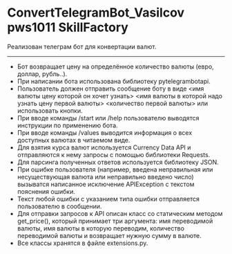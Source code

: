 # ConvertTelegramBot_Vasilcov pws1011 SkillFactory

Реализован телеграм бот для конвертации валют.

-----

- Бот возвращает цену на определённое количество валюты (евро, доллар, рубль..).
- При написании бота использована библиотеку pytelegrambotapi.
- Пользователь должен отправить сообщение боту в виде <имя валюты цену которой он хочет узнать> <имя валюты в которой надо узнать цену первой валюты> <количество первой валюты> или использовать кнопки.
- При вводе команды /start или /help пользователю выводятся инструкции по применению бота.
- При вводе команды /values выводится информация о всех доступных валютах в читаемом виде.
- Для взятия курса валют используется Currency Data API и отправляются к нему запросы с помощью библиотеки Requests.
- Для парсинга полученных ответов используется библиотеку JSON.
- При ошибке пользователя (например, введена неправильная или несуществующая валюта или неправильно введено число) вызыватся написанное исключение APIException с текстом пояснения ошибки.
- Текст любой ошибки с указанием типа ошибки отправляется пользователю в сообщении.
- Для отправки запросов к API описан класс со статическим методом get_price(), который принимает три аргумента: имя переводимой валюты, имя валюты в которую переводим, количество переводимой валюты и возвращает нужную сумму в валюте.
- Все классы хранятся в файле extensions.py.